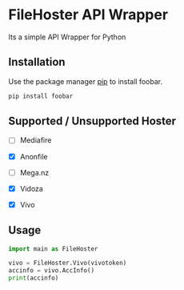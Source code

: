 # FileHoster API Wrapper

Its a simple API Wrapper for Python

## Installation

Use the package manager [pip](https://pip.pypa.io/en/stable/) to install foobar.

```bash
pip install foobar
```

## Supported / Unsupported Hoster

- [ ] Mediafire
- [x] Anonfile
- [ ] Mega.nz
- [x] Vidoza
- [x] Vivo


## Usage

```python
import main as FileHoster

vivo = FileHoster.Vivo(vivotoken)
accinfo = vivo.AccInfo()
print(accinfo)
```